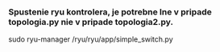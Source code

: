 ### Spustenie ryu kontrolera, je potrebne lne v pripade topologia.py nie v pripade topologia2.py.
sudo ryu-manager /ryu/ryu/app/simple_switch.py
